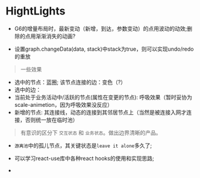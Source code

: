 # HightLights

+ G6的增量布局时，最新变动（新增，到达，参数变动）的点用波动的动效;删除的点用渐渐消失的动画?

+ 设置graph.changeData(data, stack)中stack为true，则可以实现undo/redo的重放

> 一些效果 

+ 选中的节点：蓝圈; 该节点连接的边：变色（?）
+ 选中的边： 
+ 当前处于业务活动中/活跃的节点(属性在变更的节点): 呼吸效果（暂时妥协为scale-animetion，因为呼吸效果没反应）
+ 新增的节点: 其连接线，动态的连接到其邻居节点上（当然是被连接入网才连接，否则统一放在临时池）

> 有意识的区分下 `交互状态` 和 `业务状态`。做出边界清晰的产品。

+ `游离池`中的孤儿节点，其关键状态是`leave it alone`多久了;

+ 可以学习react-use库中各种react hooks的使用和实现思路;

+ 
